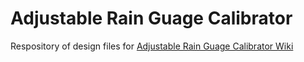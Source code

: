 # Adjustable Rain Guage Calibrator

Respository of design files for [Adjustable Rain Guage Calibrator Wiki](https://github.com/OPEnSLab-OSU/OPEnS-Lab-Home/wiki/Adjustable-Rain-Guage-Calibrator)
